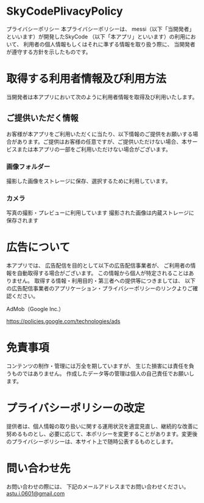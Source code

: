 # SkyCodePlivacyPolicy
プライバシーポリシー
本プライバシーポリシーは、 messi（以下「当開発者」といいます）が開発したSkyCode
（以下「本アプリ」といいます）の利用において、 利用者の個人情報もしくはそれに準ずる情報を取り扱う際に、 当開発者が遵守する方針を示したものです。

# 取得する利用者情報及び利用方法
当開発者は本アプリにおいて次のように利用者情報を取得及び利用いたします。
## ご提供いただく情報
お客様が本アプリをご利用いただくに当たり、以下情報のご提供をお願いする場合があります。ご提供はお客様の任意ですが、ご提供いただけない場合、本サービスまたは本アプリの一部をご利用いただけない場合がございます。

### 画像フォルダー
撮影した画像をストレージに保存、選択するために利用しています。

### カメラ
写真の撮影・プレビューに利用しています
撮影された画像は内蔵ストレージに保存されます

# 広告について
本アプリでは、 広告配信を目的として以下の広告配信事業者が、 ご利用者の情報を自動取得する場合がございます。 この情報から個人が特定されることはありません。 取得する情報・利用目的・第三者への提供等につきましては、 以下の広告配信事業者のアプリケーション・プライバシーポリシーのリンクよりご確認ください。

AdMob（Google Inc.）

https://policies.google.com/technologies/ads

# 免責事項
コンテンツの制作・管理には万全を期していますが、 生じた損害には責任を負うものではありません。 作成したデータ等の管理は個人の自己責任でお願いします。

# プライバシーポリシーの改定
提供者は、個人情報の取り扱いに関する運用状況を適宜見直し、継続的な改善に努めるものとし、必要に応じて、本ポリシーを変更することがあります。変更後のプライバシーポリシーは、本サイト上で随時公表するものとします。

# 問い合わせ先
お問い合わせの際には、 下記のメールアドレスまでお問い合わせください。
astu.i.0601@gmail.com
